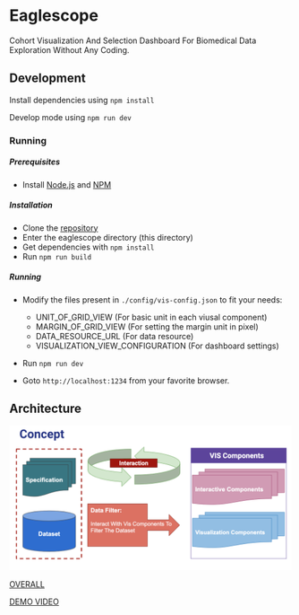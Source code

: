 # Eaglescope
Cohort Visualization And Selection Dashboard For Biomedical Data Exploration Without Any Coding. 

## Development
Install dependencies using `npm install`

Develop mode using `npm run dev`


### Running ###


##### Prerequisites

* Install [Node.js](https://nodejs.org/en/download/) and [NPM](https://www.npmjs.com/get-npm)


##### Installation

* Clone the [repository](https://github.com/birm/datascope2.git)
* Enter the eaglescope directory (this directory)
* Get dependencies with ```npm install```
* Run ```npm run build```

##### Running
* Modify the files present in ```./config/vis-config.json``` to fit your needs:
    * UNIT_OF_GRID_VIEW                   (For basic unit in each viusal component)
    * MARGIN_OF_GRID_VIEW                 (For setting the margin unit in pixel) 
    * DATA_RESOURCE_URL                   (For data resource)
    * VISUALIZATION_VIEW_CONFIGURATION    (For dashboard settings)


* Run ```npm run dev```
* Goto ```http://localhost:1234``` from your favorite browser.

## Architecture
![](docs/architecture.png)

[OVERALL](https://docs.google.com/presentation/d/1zvXCeV-a8k4VercXsgFPTHqml7QwmDDu9snz6dhqIC4/edit?usp=sharing)

[DEMO VIDEO](https://youtu.be/8ce1-LKtsKs)
